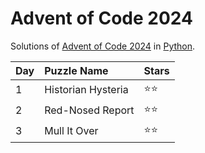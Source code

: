 # Advent of Code 2024
Solutions of [Advent of Code 2024](https://adventofcode.com/2024) in [Python](https://www.python.org/).

| Day  | Puzzle Name        | Stars |
| :--- | :----------------- | :---- |
| 1    | Historian Hysteria | ⭐⭐    |
| 2    | Red-Nosed Report   | ⭐⭐    |
| 3    | Mull It Over       | ⭐⭐    |